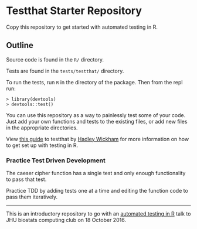 # Testthat Starter Repository

Copy this repository to get started with automated testing in R.

## Outline

Source code is found in the `R/` directory.

Tests are found in the `tests/testthat/` directory.

To run the tests, run `R` in the directory of the package. Then from the repl run:

```
> library(devtools)
> devtools::test()
```

You can use this repository as a way to painlessly test some of your code. Just add your own functions and tests to the existing files, or add new files in the appropriate directories.

View [this guide](http://r-pkgs.had.co.nz/tests.html) to testthat by [Hadley Wickham](https://github.com/hadley) for more information on how to get set up with testing in R.

### Practice Test Driven Development

The caeser cipher function has a single test and only enough functionality to pass that test.

Practice TDD by adding tests one at a time and editing the function code to pass them iteratively.

----

This is an introductory repository to go with an [automated testing in R](http://n-s-f.github.io/talks/rtesting.html#/) talk to JHU biostats computing club on 18 October 2016.
